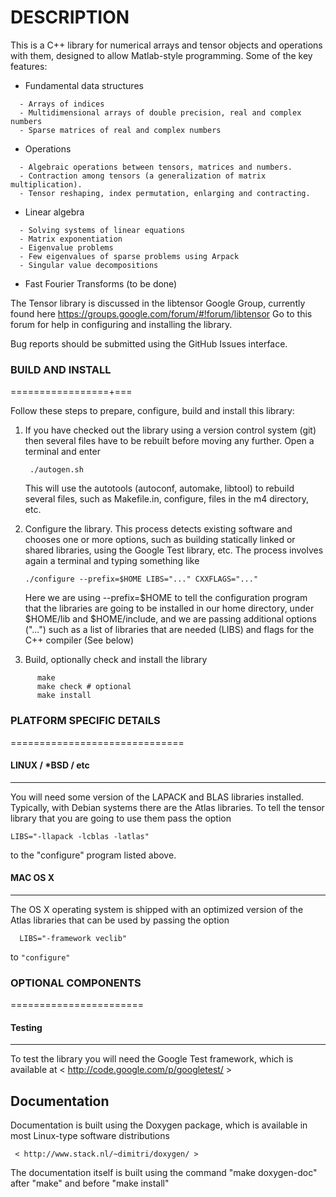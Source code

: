 DESCRIPTION
===========

This is a C++ library for numerical arrays and tensor objects and operations
with them, designed to allow Matlab-style programming. Some of the key features:

* Fundamental data structures

```
  - Arrays of indices
  - Multidimensional arrays of double precision, real and complex numbers
  - Sparse matrices of real and complex numbers
```

* Operations

```
  - Algebraic operations between tensors, matrices and numbers.
  - Contraction among tensors (a generalization of matrix multiplication).
  - Tensor reshaping, index permutation, enlarging and contracting.
```

* Linear algebra
```
  - Solving systems of linear equations
  - Matrix exponentiation
  - Eigenvalue problems
  - Few eigenvalues of sparse problems using Arpack
  - Singular value decompositions
```
* Fast Fourier Transforms (to be done)

The Tensor library is discussed in the libtensor Google Group, currently found
here <https://groups.google.com/forum/#!forum/libtensor> Go to this forum for
help in configuring and installing the library.

Bug reports should be submitted using the GitHub Issues interface.
  

### BUILD AND INSTALL
=================+===

Follow these steps to prepare, configure, build and install this library:

1) If you have checked out the library using a version control system (git) then
   several files have to be rebuilt before moving any further. Open a terminal
   and enter
       
    ```  ./autogen.sh ```
        

   This will use the autotools (autoconf, automake, libtool) to rebuild several
   files, such as Makefile.in, configure, files in the m4 directory, etc.

2) Configure the library. This process detects existing software and chooses
   one or more options, such as building statically linked or shared libraries,
   using the Google Test library, etc. The process involves again a terminal
   and typing something like

    ``` ./configure --prefix=$HOME LIBS="..." CXXFLAGS="..." ```

   Here we are using --prefix=$HOME to tell the configuration program that the
   libraries are going to be installed in our home directory, under $HOME/lib
   and $HOME/include, and we are passing additional options ("...") such as a
   list of libraries that are needed (LIBS) and flags for the C++ compiler
   (See below)

3) Build, optionally check and install the library
```
      make
      make check # optional
      make install
```

### PLATFORM SPECIFIC DETAILS
==============================

#### LINUX / *BSD / etc
------------------------

   You will need some version of the LAPACK and BLAS libraries installed.
   Typically, with Debian systems there are the Atlas libraries. To tell
   the tensor library that you are going to use them pass the option

    LIBS="-llapack -lcblas -latlas" 

   to the "configure" program listed above.

#### MAC OS X
-------------

   The OS X operating system is shipped with an optimized version of the Atlas
   libraries that can be used by passing the option

      LIBS="-framework veclib" 

   to   ``` "configure" ```


### OPTIONAL COMPONENTS
=======================

#### Testing
-----------

   To test the library you will need the Google Test framework, which is
   available at
   < http://code.google.com/p/googletest/ >

Documentation
-------------

   Documentation is built using the Doxygen package, which is available in
   most Linux-type software distributions

     < http://www.stack.nl/~dimitri/doxygen/ >

   The documentation itself is built using the command "make doxygen-doc"
   after "make" and before "make install"
